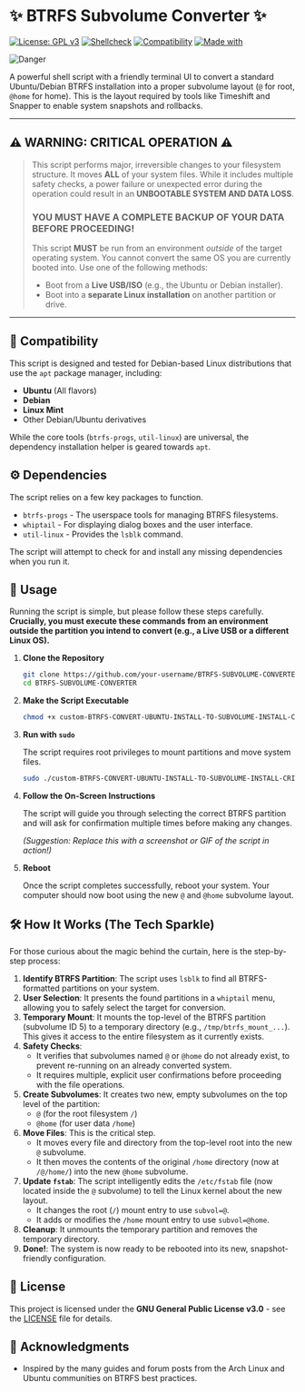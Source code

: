 # ✨ BTRFS Subvolume Converter ✨

[![License: GPL v3](https://img.shields.io/badge/License-GPLv3-blue.svg)](https://www.gnu.org/licenses/gpl-3.0)
[![Shellcheck](https://img.shields.io/badge/Shellcheck-Passing-brightgreen.svg)](#)
[![Compatibility](https://img.shields.io/badge/Compatibility-Debian%20%7C%20Ubuntu%20%7C%20Mint-orange.svg)](#compatibility)
[![Made with](https://img.shields.io/badge/Made%20with-Bash%20&%20Whiptail-lightgrey.svg)](#)

![Danger](https://img.shields.io/badge/DANGER-CRITICAL%20FILESYSTEM%20OPERATION-red.svg)

A powerful shell script with a friendly terminal UI to convert a standard Ubuntu/Debian BTRFS installation into a proper subvolume layout (`@` for root, `@home` for home). This is the layout required by tools like Timeshift and Snapper to enable system snapshots and rollbacks.

---

## ⚠️ WARNING: CRITICAL OPERATION ⚠️

> This script performs major, irreversible changes to your filesystem structure. It moves **ALL** of your system files. While it includes multiple safety checks, a power failure or unexpected error during the operation could result in an **UNBOOTABLE SYSTEM AND DATA LOSS**.
>
> ### **YOU MUST HAVE A COMPLETE BACKUP OF YOUR DATA BEFORE PROCEEDING!**
>
 > This script **MUST** be run from an environment *outside* of the target operating system. You cannot convert the same OS you are currently booted into. Use one of the following methods:
 > *   Boot from a **Live USB/ISO** (e.g., the Ubuntu or Debian installer).
 > *   Boot into a **separate Linux installation** on another partition or drive.

---

## 🐧 Compatibility

This script is designed and tested for Debian-based Linux distributions that use the `apt` package manager, including:

*   **Ubuntu** (All flavors)
*   **Debian**
*   **Linux Mint**
*   Other Debian/Ubuntu derivatives

While the core tools (`btrfs-progs`, `util-linux`) are universal, the dependency installation helper is geared towards `apt`.

## ⚙️ Dependencies

The script relies on a few key packages to function.

*   `btrfs-progs` - The userspace tools for managing BTRFS filesystems.
*   `whiptail` - For displaying dialog boxes and the user interface.
*   `util-linux` - Provides the `lsblk` command.

The script will attempt to check for and install any missing dependencies when you run it.

## 🚀 Usage

Running the script is simple, but please follow these steps carefully. **Crucially, you must execute these commands from an environment outside the partition you intend to convert (e.g., a Live USB or a different Linux OS).**

1.  **Clone the Repository**

    ```bash
    git clone https://github.com/your-username/BTRFS-SUBVOLUME-CONVERTER.git
    cd BTRFS-SUBVOLUME-CONVERTER
    ```

2.  **Make the Script Executable**

    ```bash
    chmod +x custom-BTRFS-CONVERT-UBUNTU-INSTALL-TO-SUBVOLUME-INSTALL-CRITICAL.sh
    ```

3.  **Run with `sudo`**

    The script requires root privileges to mount partitions and move system files.

    ```bash
    sudo ./custom-BTRFS-CONVERT-UBUNTU-INSTALL-TO-SUBVOLUME-INSTALL-CRITICAL.sh
    ```

4.  **Follow the On-Screen Instructions**

    The script will guide you through selecting the correct BTRFS partition and will ask for confirmation multiple times before making any changes.

    
    *(Suggestion: Replace this with a screenshot or GIF of the script in action!)*

5.  **Reboot**

    Once the script completes successfully, reboot your system. Your computer should now boot using the new `@` and `@home` subvolume layout.

## 🛠️ How It Works (The Tech Sparkle)

For those curious about the magic behind the curtain, here is the step-by-step process:

1.  **Identify BTRFS Partition**: The script uses `lsblk` to find all BTRFS-formatted partitions on your system.
2.  **User Selection**: It presents the found partitions in a `whiptail` menu, allowing you to safely select the target for conversion.
3.  **Temporary Mount**: It mounts the top-level of the BTRFS partition (subvolume ID 5) to a temporary directory (e.g., `/tmp/btrfs_mount_...`). This gives it access to the entire filesystem as it currently exists.
4.  **Safety Checks**:
    *   It verifies that subvolumes named `@` or `@home` do not already exist, to prevent re-running on an already converted system.
    *   It requires multiple, explicit user confirmations before proceeding with the file operations.
5.  **Create Subvolumes**: It creates two new, empty subvolumes on the top level of the partition:
    *   `@` (for the root filesystem `/`)
    *   `@home` (for user data `/home`)
6.  **Move Files**: This is the critical step.
    *   It moves every file and directory from the top-level root into the new `@` subvolume.
    *   It then moves the contents of the original `/home` directory (now at `/@/home/`) into the new `@home` subvolume.
7.  **Update `fstab`**: The script intelligently edits the `/etc/fstab` file (now located inside the `@` subvolume) to tell the Linux kernel about the new layout.
    *   It changes the root (`/`) mount entry to use `subvol=@`.
    *   It adds or modifies the `/home` mount entry to use `subvol=@home`.
8.  **Cleanup**: It unmounts the temporary partition and removes the temporary directory.
9.  **Done!**: The system is now ready to be rebooted into its new, snapshot-friendly configuration.

## 📜 License

This project is licensed under the **GNU General Public License v3.0** - see the [LICENSE](LICENSE) file for details.

## 🙏 Acknowledgments

*   Inspired by the many guides and forum posts from the Arch Linux and Ubuntu communities on BTRFS best practices.
